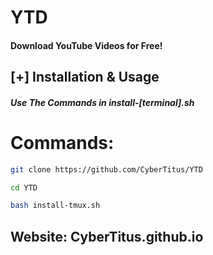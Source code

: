 # YTD
#### Download YouTube Videos for Free!

## [+] Installation & Usage
##### Use The Commands in install-[terminal].sh

# Commands:
```bash
git clone https://github.com/CyberTitus/YTD
```
```bash
cd YTD
```
```bash
bash install-tmux.sh
```
## Website: CyberTitus.github.io
